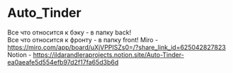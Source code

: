 # Auto_Tinder
Все что относится к бэку - в папку back! <br>
Все что относится к фронту - в папку front!
Miro - https://miro.com/app/board/uXjVPPISZs0=/?share_link_id=625042827823 <br>
Notion - https://ildarandleraprojects.notion.site/Auto-Tinder-ea0aeafe5d554efb97d2f17fa65d3b6d
